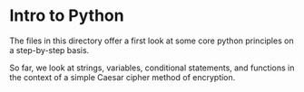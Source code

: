 # Intro to Python

The files in this directory offer a first look at some core python principles on a step-by-step basis. 

So far, we look at strings, variables, conditional statements, and functions in the context of a simple Caesar cipher method of encryption.

